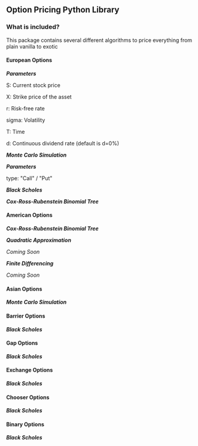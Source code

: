 ## Option Pricing Python Library

### What is included?

This package contains several different algorithms to price everything from plain vanilla to exotic 


#### European Options

***Parameters***

S: Current stock price

X: Strike price of the asset

r: Risk-free rate

sigma: Volatility

T: Time

d: Continuous dividend rate (default is d=0%)


***Monte Carlo Simulation***

***Parameters***

type: "Call" / "Put"

***Black Scholes***

***Cox-Ross-Rubenstein Binomial Tree***

#### American Options

***Cox-Ross-Rubenstein Binomial Tree***

***Quadratic Approximation***

*Coming Soon*

***Finite Differencing***

*Coming Soon*


#### Asian Options

***Monte Carlo Simulation***

#### Barrier Options

***Black Scholes***

#### Gap Options

***Black Scholes***

#### Exchange Options

***Black Scholes***

#### Chooser Options

***Black Scholes***

#### Binary Options

***Black Scholes***





